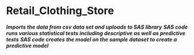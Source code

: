 # Retail_Clothing_Store
***Imports the data from csv data set and uploads to SAS library***
***SAS code runs various statistical tests including descriptive as well as predictive tests***
***SAS code creates the model on the sample dataset to create a predictive model***
